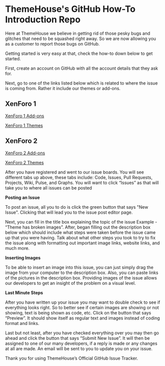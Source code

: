 # ThemeHouse's GitHub How-To Introduction Repo

Here at ThemeHouse we believe in getting rid of those pesky bugs and glitches that need to be squashed right away. So we are now allowing you as a customer to report those bugs on GitHub.

Getting started is very easy at that, check the how-to down below to get started.

First, create an account on GitHub with all the account details that they ask for.

Next, go to one of the links listed below which is related to where the issue is coming from. Rather it include our themes or add-ons.

## XenForo 1
[XenForo 1 Add-ons](https://www.themehouse.com/xenforo/issues/addons)

[XenForo 1 Themes](https://www.themehouse.com/xenforo/issues/themes)

## XenForo 2
[XenForo 2 Add-ons](github.com/audentio/xf2addon-issues)

[XenForo 2 Themes](github.com/audentio/xf2theme-issues)

After you have registered and went to our issue boards. You will see different tabs up above, these tabs include: Code, Issues, Pull Requests, Projects, Wiki, Pulse, and Graphs. You will want to click “Issues” as that will take you to where all issues can be posted

**Posting an Issue**

To post an issue, all you to do is click the green button that says "New Issue". Clicking that will lead you to the issue post editor page.

Next, you can fill in the title box explaining the topic of the issue Example - “Theme has broken images”. After, began filling out the description box below which should include what steps were taken before the issue came up that you were having. Talk about what other steps you took to try to fix the issue along with formatting out important image links, website links, and much more.

**Inserting Images**

To be able to insert an image into this issue, you can just simply drag the image from your computer to the description box. Also, you can paste links of the pictures in the description box. Providing images of the issue allows our developers to get an insight of the problem on a visual level.

**Last Minute Steps**

After you have written up your issue you may want to double check to see if everything looks right.
So to better see if certain images are showing or not showing, text is being shown as code, etc. Click on the button that says “Preview”. It should show itself as regular text and images instead of coding format and links.

Last but not least, after you have checked everything over you may then go ahead and click the button that says “Submit New Issue”. It will then be assigned to one of our many developers, if a reply is made or any changes at all are made. An email will be sent to you to update you on your issue.

Thank you for using ThemeHouse’s Official GitHub Issue Tracker.

